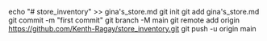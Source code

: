 echo "# store_inventory" >> gina's_store.md
git init
git add gina's_store.md
git commit -m "first commit"
git branch -M main
git remote add origin https://github.com/Kenth-Ragay/store_inventory.git
git push -u origin main
